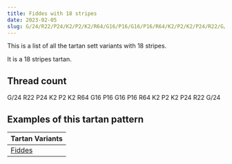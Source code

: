 ```yaml
---
title: Fiddes with 18 stripes
date: 2023-02-05
slug: G/24/R22/P24/K2/P2/K2/R64/G16/P16/G16/P16/R64/K2/P2/K2/P24/R22/G/24
---
```

This is a list of all the tartan sett variants with 18 stripes.

It is a 18 stripes tartan.


## Thread count
G/24 R22 P24 K2 P2 K2 R64 G16 P16 G16 P16 R64 K2 P2 K2 P24 R22 G/24

## Examples of this tartan pattern

| Tartan Variants |
|---------------|
| [Fiddes](/variants/g/24/r22/p24/k2/p2/k2/r64/g16/p16/g16/p16/r64/k2/p2/k2/p24/r22/g/24-g008000-k000000-p800080-rc00000)||
